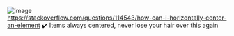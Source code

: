 ![image](https://user-images.githubusercontent.com/82819862/222984414-e4429270-2d82-4434-97f8-57d84ac42c5a.png)<br>
https://stackoverflow.com/questions/114543/how-can-i-horizontally-center-an-element
✔️ Items always centered, never lose your hair over this again
